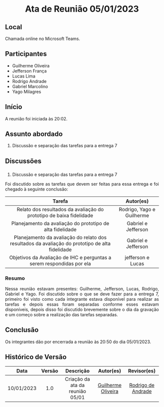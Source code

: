 <h1 align="center">Ata de Reunião 05/01/2023</h1>

## Local

Chamada online no Microsoft Teams.

## Participantes
- Guilherme Oliveira
- Jefferson França 
- Lucas Lima
- Rodrigo Andrade
- Gabriel Marcolino
- Yago Milagres

## Início

A reunião foi iniciada às 20:02.

## Assunto abordado

1. Discussão e separação das tarefas para a entrega 7


## Discussões

### 

1. Discussão e separação das tarefas para a entrega 7
<p style="text-align: justify;">Foi discutido sobre as tarefas que devem ser feitas para essa entrega e foi chegado à seguinte conclusão:</p>

|                     Tarefa                      |      Autor(es)      |     
| :---------------------------------------------: | :-----------------: | 
| Relato dos resultados da avaliação do prototipo de baixa fidelidade | Rodrigo, Yago e Guilherme | 
|                Planejamento da avaliação do prototipo de alta fidelidade               |   Gabriel e Jefferson    | 
|         Planejamento da avaliação do relato dos resultados da avaliação do prototipo de alta fidelidade          | Gabriel e Jefferson | 
|         Objetivos da Avaliação de IHC e perguntas a serem respondidas por ela           |  jefferson e Lucas  |





### Resumo
<p style="text-align: justify;">
Nessa reunião estavam presentes: Guilherme, Jefferson, Lucas, Rodrigo, Gabriel e Yago. Foi discutido sobre o que se deve fazer para a entrega 7, primeiro foi visto como cada integrante estava disponível para realizar as tarefas e depois essas foram separadas conforme esses estavam disponíveis, depois disso foi discutido brevemente sobre o dia da gravação e um começo sobre a realização das tarefas separadas.


</p>

## Conclusão
Os integrantes dão por encerrada a reunião às 20:50 do dia 05/01/2023.

## Histórico de Versão

|    Data    | Versão |            Descrição             |     Autor(es)      | Revisor(es) |
| :--------: | :----: | :------------------------------: | :----------------: | :---------: |
| 10/01/2023 |  1.0   | Criação da ata da reunião 05/01  | [Guilherme Oliveira](https://github.com/GG555-13) |   [Rodrigo de Andrade](https://github.com/OrlandiRodrigo)           |
